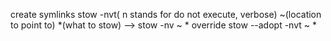 create symlinks
    stow -nvt( n stands for do not execute, verbose) ~(location to point to)  *(what to stow) --> stow -nv ~ * 
override
    stow --adopt -nvt ~ *